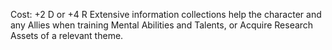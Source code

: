 Cost: +2 D or +4 R
Extensive information collections help the character and any Allies when training Mental Abilities and Talents, or Acquire Research Assets of a relevant theme.
